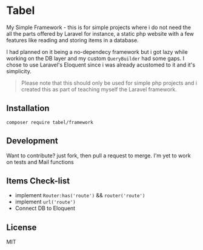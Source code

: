 # Tabel

My Simple Framework - this is for simple projects where i do not need the all the parts offered by Laravel for instance, a static php website with a few features like reading and storing items in a database. 

I had planned on it being a no-dependecy framework but i got lazy while working on the DB layer and my custom `QueryBuilder` had some gaps. I chose to use Laravel's Eloquent since i was already acustomed to it and it's simplicity.

> Please note that this should only be used for simple php projects and i created this as part of teaching myself the Laravel framework.

## Installation
```
composer require tabel/framework
```
## Development

Want to contribute? just fork, then pull a request to merge.
I'm yet to work on tests and Mail functions

## Items Check-list
* implement `Router:has('route')` && `router('route')`
* implement `url('route')`
* Connect DB to Eloquent

## License

MIT
